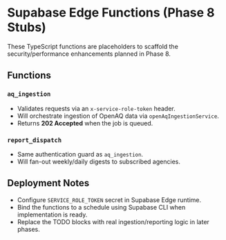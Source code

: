 # Supabase Edge Functions (Phase 8 Stubs)

These TypeScript functions are placeholders to scaffold the security/performance enhancements planned in Phase 8.

## Functions

### `aq_ingestion`
- Validates requests via an `x-service-role-token` header.
- Will orchestrate ingestion of OpenAQ data via `openAqIngestionService`.
- Returns **202 Accepted** when the job is queued.

### `report_dispatch`
- Same authentication guard as `aq_ingestion`.
- Will fan-out weekly/daily digests to subscribed agencies.

## Deployment Notes
- Configure `SERVICE_ROLE_TOKEN` secret in Supabase Edge runtime.
- Bind the functions to a schedule using Supabase CLI when implementation is ready.
- Replace the TODO blocks with real ingestion/reporting logic in later phases.
